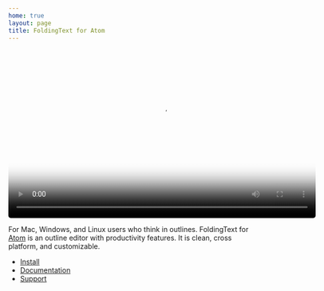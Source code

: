 ```yaml
---
home: true
layout: page
title: FoldingText for Atom
---
```


<p style="text-align: center;">
  <video style="border-radius: 5px;" width="616" height="340" poster="http://foldingtext.s3.amazonaws.com/foldingtext-for-atom-demo-poster.png" autoplay="" loop="">
    <source src="http://foldingtext.s3.amazonaws.com/foldingtext-for-atom-demo.mp4" type="video/mp4">
    <img style="border-radius: 5px;" src="http://foldingtext.s3.amazonaws.com/foldingtext-for-atom-demo-poster.png" />
  </video>
</p>

For Mac, Windows, and Linux users who think in outlines. FoldingText for [Atom](https://atom.io) is an outline editor with productivity features. It is clean, cross platform, and customizable.

- [Install](http://jessegrosjean.gitbooks.io/foldingtext-for-atom-user-s-guide/content/installing_foldingtext.html)
- [Documentation](documentation)
- [Support](http://support.foldingtext.com/c/foldingtext-for-atom)
